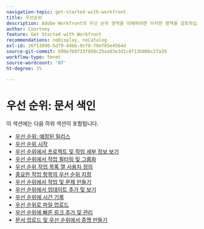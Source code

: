 ```yaml
---
navigation-topic: get-started-with-workfront
title: 우선순위
description: Adobe Workfront의 우선 순위 영역을 이해하려면 이러한 영역을 검토하십시오.
author: Courtney
feature: Get Started with Workfront
recommendations: noDisplay, noCatalog
exl-id: 26f13890-5d79-44b6-9cf8-70ef05e4564d
source-git-commit: b99e7b0f33f950c25aa83e3d1c8f13b08bc27a39
workflow-type: tm+mt
source-wordcount: '87'
ht-degree: 1%

---
```


# 우선 순위: 문서 색인

이 섹션에는 다음 하위 섹션이 포함됩니다.

* [우선 순위: 예정된 릴리스](/help/quicksilver/workfront-basics/priorities/priorities-upcoming-releases.md)
* [우선 순위 시작](/help/quicksilver/workfront-basics/priorities/get-started-with-priorities.md)
* [우선 순위에서 프로젝트 및 작업 세부 정보 보기](/help/quicksilver/workfront-basics/priorities/view-task-project-details.md)
* [우선 순위에서 작업 필터링 및 그룹화](/help/quicksilver/workfront-basics/priorities/filter-group-work-priorities.md)
* [우선 순위 작업 목록 열 사용자 정의](/help/quicksilver/workfront-basics/priorities/customize-worklist-columns.md)
* [중요한 작업 항목의 우선 순위 지정](/help/quicksilver/workfront-basics/priorities/prioritize-work-items.md)
* [우선 순위에서 작업 및 문제 만들기](/help/quicksilver/workfront-basics/priorities/create-task-issue-priorities.md)
* [우선 순위에서 업데이트 추가 및 보기](/help/quicksilver/workfront-basics/priorities/add-view-updates-priorities.md)
* [우선 순위에 시간 기록](/help/quicksilver/workfront-basics/priorities/log-time-priorities.md)
* [우선 순위로 파일 업로드](/help/quicksilver/workfront-basics/priorities/upload-files-in-priorities.md)
* [우선 순위에 빠른 링크 추가 및 관리](/help/quicksilver/workfront-basics/priorities/quick-links-priorities.md)
  <!--* [Catch up on work in Priorities](/help/quicksilver/workfront-basics/priorities/catch-me-up.md)-->
* [문서 업로드 및 우선 순위에서 증명 만들기](/help/quicksilver/workfront-basics/priorities/documents-and-proofs-priorities.md)